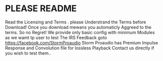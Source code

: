 # PLEASE README 
Read the Licensing and Terms . please Understrand the Terms before Download!
Once you download mewans you automaticly Aggreed to the terms. So no Regret!
We provide only basic config with minimum Modules as we wamt tp user to test The IRS
Feedback goto https://facebook.com/StormProaudio
Storm Proaudio has Premium Impulse Response and Convolution file for lossless Playback 
Contact us directly if you wish to test them..
